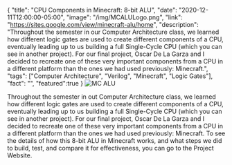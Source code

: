 {
  "title": "CPU Components in Minecraft: 8-bit ALU",
  "date": "2020-12-11T12:00:00-05:00",
  "image": "/img/MCALULogo.png",
  "link": "https://sites.google.com/view/minecraft-alu/home",
  "description": "Throughout the semester in our Computer Architecture class, we learned how different logic gates are used to create different components of a CPU, eventually leading up to us building a full Single-Cycle CPU (which you can see in another project). For our final project, Oscar De La Garza and I decided to recreate one of these very important components from a CPU in a different platform than the ones we had used previously: Minecraft.",
  "tags": ["Computer Architecture", "Verilog", "Minecraft", "Logic Gates"],
  "fact": "",
  "featured":true
}
![MC ALU](/img/MCALUImage.png)     

Throughout the semester in out Computer Architecture class, we learned how different logic gates are used to create different components of a CPU, eventually leading up to us building a full Single-Cycle CPU (which you can see in another project). For our final project, Oscar De La Garza and I decided to recreate one of these very important components from a CPU in a different platform than the ones we had used previously: Minecraft. To see the details of how this 8-bit ALU in Minecraft works, and what steps we did to build, test, and compare it for effectiveness, you can go to the Project Website.
